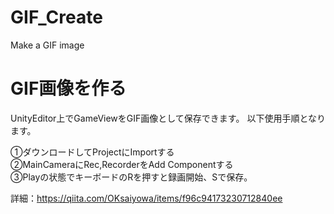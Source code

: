 # GIF_Create
Make a GIF image


GIF画像を作る
======================
UnityEditor上でGameViewをGIF画像として保存できます。
以下使用手順となります。

①ダウンロードしてProjectにImportする  
②MainCameraにRec,RecorderをAdd Componentする  
③Playの状態でキーボードのRを押すと録画開始、Sで保存。　　

詳細：https://qiita.com/OKsaiyowa/items/f96c94173230712840ee
